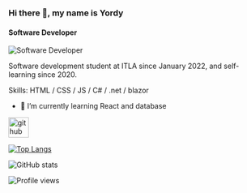 ### Hi there 👋, my name is Yordy
#### Software Developer
![Software Developer](https://user-images.githubusercontent.com/7780269/57891608-3e096d00-7851-11e9-8e6c-6f58534ba3f5.png)

Software development student at ITLA since January 2022, and self-learning since 2020.

Skills: HTML / CSS / JS / C# / .net / blazor

- 🌱 I’m currently learning React and database 


[<img src='https://cdn.jsdelivr.net/npm/simple-icons@3.0.1/icons/github.svg' alt='github' height='40'>](https://github.com/YorDev)  

[![Top Langs](https://github-readme-stats.vercel.app/api/top-langs/?username=YorDev)](https://github.com/anuraghazra/github-readme-stats)

![GitHub stats](https://github-readme-stats.vercel.app/api?username=YorDev&show_icons=true)  

![Profile views](https://gpvc.arturio.dev/YorDev)  
